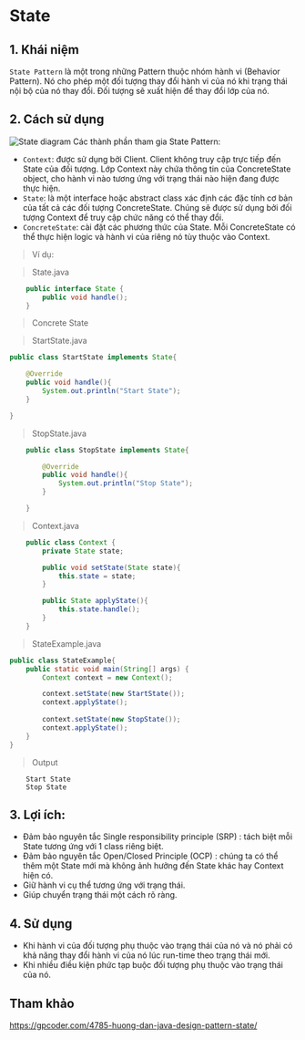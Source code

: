 # State
## 1. Khái niệm
`State Pattern` là một trong những Pattern thuộc nhóm hành vi (Behavior Pattern). Nó cho phép một đối tượng thay đổi hành vi của nó khi trạng thái nội bộ của nó thay đổi. Đối tượng sẽ xuất hiện để thay đổi lớp của nó.
## 2. Cách sử dụng
![State diagram](https://gpcoder.com/wp-content/uploads/2019/01/design-patterns-state-diagram.png)
Các thành phần tham gia State Pattern:

- `Context`: được sử dụng bởi Client. Client không truy cập trực tiếp đến State của đối tượng. Lớp Context này chứa thông tin của ConcreteState object, cho hành vi nào tương ứng với trạng thái nào hiện đang được thực hiện.
- `State`: là một interface hoặc abstract class xác định các đặc tính cơ bản của tất cả các đối tượng ConcreteState. Chúng sẽ được sử dụng bởi đối tượng Context để truy cập chức năng có thể thay đổi.
- `ConcreteState`: cài đặt các phương thức của State. Mỗi ConcreteState có thể thực hiện logic và hành vi của riêng nó tùy thuộc vào Context.

>Ví dụ:

>State.java
```java
    public interface State {
        public void handle();
    }
```

> Concrete State

> StartState.java
```java
public class StartState implements State{

    @Override
    public void handle(){
        System.out.println("Start State");
    }

}
```

> StopState.java
```java
    public class StopState implements State{

        @Override
        public void handle(){
            System.out.println("Stop State");
        }

    }
```

>Context.java
```java
    public class Context {
        private State state;

        public void setState(State state){
            this.state = state;		
        }

        public State applyState(){
            this.state.handle();
        }
    }
```

> StateExample.java
```java
public class StateExample{
    public static void main(String[] args) {
        Context context = new Context();

        context.setState(new StartState());
        context.applyState();        
        
        context.setState(new StopState());
        context.applyState();
    }
}
```
> Output
```
    Start State
    Stop State
```
## 3. Lợi ích:

- Đảm bảo nguyên tắc Single responsibility principle (SRP) : tách biệt mỗi State tương ứng với 1 class riêng biệt.
- Đảm bảo nguyên tắc Open/Closed Principle (OCP) : chúng ta có thể thêm một State mới mà không ảnh hưởng đến State khác hay Context hiện có.
- Giữ hành vi cụ thể tương ứng với trạng thái.
- Giúp chuyển trạng thái một cách rõ ràng.

## 4. Sử dụng
- Khi hành vi của đối tượng phụ thuộc vào trạng thái của nó và nó phải có khả năng thay đổi hành vi của nó lúc run-time theo trạng thái mới.
- Khi nhiều điều kiện phức tạp buộc đối tượng phụ thuộc vào trạng thái của nó.

## Tham khảo

https://gpcoder.com/4785-huong-dan-java-design-pattern-state/